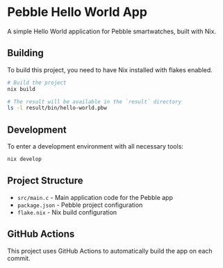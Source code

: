 # Pebble Hello World App

A simple Hello World application for Pebble smartwatches, built with Nix.

## Building

To build this project, you need to have Nix installed with flakes enabled.

```bash
# Build the project
nix build

# The result will be available in the `result` directory
ls -l result/bin/hello-world.pbw
```

## Development

To enter a development environment with all necessary tools:

```bash
nix develop
```

## Project Structure

- `src/main.c` - Main application code for the Pebble app
- `package.json` - Pebble project configuration
- `flake.nix` - Nix build configuration

## GitHub Actions

This project uses GitHub Actions to automatically build the app on each commit. 